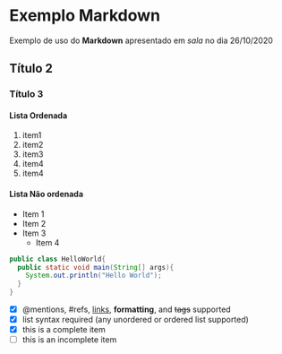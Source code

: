 # Exemplo Markdown

Exemplo de uso do **Markdown** apresentado em *sala* no dia 26/10/2020

## Título 2

### Título 3

#### Lista Ordenada
1.  item1
1.  item2
1.  item3
  1. item4
  1. item4
  
#### Lista Não ordenada
* Item 1
* Item 2
* Item 3
  * Item 4
  
  
```java
public class HelloWorld{
  public static void main(String[] args){
    System.out.println("Hello World");
  } 
}
```

- [x] @mentions, #refs, [links](), **formatting**, and <del>tags</del> supported
- [x] list syntax required (any unordered or ordered list supported)
- [x] this is a complete item
- [ ] this is an incomplete item
